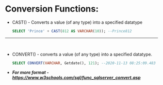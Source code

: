 # **Conversion Functions:**

- CAST() - Converts a value (of any type) into a specified datatype

    ```sql
    SELECT 'Prince' + CAST(812 AS VARCHAR(10)); --Prince812
    ```

---

<br>

- CONVERT() - converts a value (of any type) into a specified datatype.

    ```sql
    SELECT CONVERT(VARCHAR, Getdate(), 121); --2020-11-13 08:25:09.483
    ```

- ***For more format - https://www.w3schools.com/sql/func_sqlserver_convert.asp***
